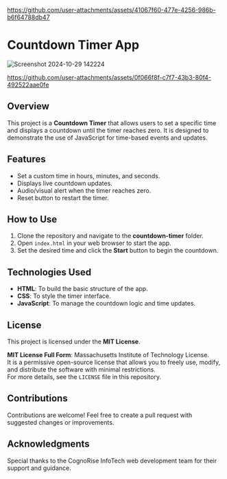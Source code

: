 
https://github.com/user-attachments/assets/41067f60-477e-4256-986b-b6f64788db47
# Countdown Timer App
![Screenshot 2024-10-29 142224](https://github.com/user-attachments/assets/f80f084b-8aff-4421-b60e-aa8ca61b2674)


https://github.com/user-attachments/assets/0f066f8f-c7f7-43b3-80f4-492522aae0fe



## Overview
This project is a **Countdown Timer** that allows users to set a specific time and displays a countdown until the timer reaches zero. It is designed to demonstrate the use of JavaScript for time-based events and updates.

## Features
- Set a custom time in hours, minutes, and seconds.
- Displays live countdown updates.
- Audio/visual alert when the timer reaches zero.
- Reset button to restart the timer.

## How to Use
1. Clone the repository and navigate to the **countdown-timer** folder.
2. Open `index.html` in your web browser to start the app.
3. Set the desired time and click the **Start** button to begin the countdown.

## Technologies Used
- **HTML**: To build the basic structure of the app.
- **CSS**: To style the timer interface.
- **JavaScript**: To manage the countdown logic and time updates.

## License
This project is licensed under the **MIT License**.  

**MIT License Full Form**: Massachusetts Institute of Technology License.  
It is a permissive open-source license that allows you to freely use, modify, and distribute the software with minimal restrictions.  
For more details, see the `LICENSE` file in this repository.

## Contributions
Contributions are welcome! Feel free to create a pull request with suggested changes or improvements.

## Acknowledgments
Special thanks to the CognoRise InfoTech web development team for their support and guidance.
